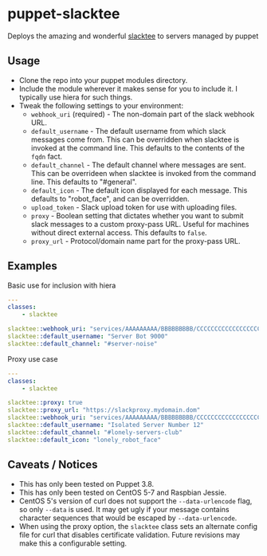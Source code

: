# puppet-slacktee

Deploys the amazing and wonderful [slacktee](https://github.com/course-hero/slacktee) to servers managed by puppet

## Usage
* Clone the repo into your puppet modules directory.
* Include the module wherever it makes sense for you to include it. I typically use hiera for such things.
* Tweak the following settings to your environment:
  * `webhook_uri` (required) - The non-domain part of the slack webhook URL.
  * `default_username` - The default username from which slack messages come from. This can be overridden when slacktee is invoked at the command line. This defaults to the contents of the `fqdn` fact.
  * `default_channel` - The default channel where messages are sent. This can be overrideen when slacktee is invoked from the command line. This defaults to "#general".
  * `default_icon` - The default icon displayed for each message. This defaults to "robot_face", and can be overridden.
  * `upload_token` - Slack upload token for use with uploading files.
  * `proxy` - Boolean setting that dictates whether you want to submit slack messages to a custom proxy-pass URL. Useful for machines without direct external access. This defaults to `false`.
  * `proxy_url` - Protocol/domain name part for the proxy-pass URL.

## Examples
Basic use for inclusion with hiera
```yaml
---
classes:
    - slacktee

slacktee::webhook_uri: "services/AAAAAAAAA/BBBBBBBBB/CCCCCCCCCCCCCCCCCCCCCCCC"
slacktee::default_username: "Server Bot 9000"
slacktee::default_channel: "#server-noise"
```

Proxy use case
```yaml
---
classes:
    - slacktee

slacktee::proxy: true
slacktee::proxy_url: "https://slackproxy.mydomain.dom"
slacktee::webhook_uri: "services/AAAAAAAAA/BBBBBBBBB/CCCCCCCCCCCCCCCCCCCCCCCC"
slacktee::default_username: "Isolated Server Number 12"
slacktee::default_channel: "#lonely-servers-club"
slacktee::default_icon: "lonely_robot_face"

```

## Caveats / Notices
* This has only been tested on Puppet 3.8.
* This has only been tested on CentOS 5-7 and Raspbian Jessie.
* CentOS 5's version of curl does not support the `--data-urlencode` flag, so only `--data` is used. It may get ugly if your message contains character sequences that would be escaped by `--data-urlencode`.
* When using the proxy option, the `slacktee` class sets an alternate config file for curl that disables certificate validation. Future revisions may make this a configurable setting.
